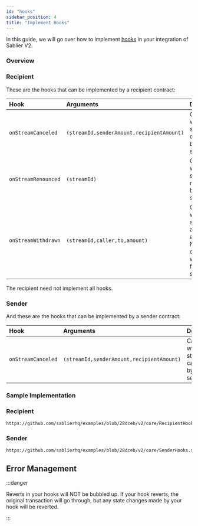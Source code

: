 ```yaml
---
id: "hooks"
sidebar_position: 4
title: "Implement Hooks"
---
```


In this guide, we will go over how to implement [hooks](/docs/concepts/protocol/05-hooks.md) in your integration of
Sablier V2.

### Overview

### Recipient

These are the hooks that can be implemented by a recipient contract:

| Hook                | Arguments                                 | Description                                                                      |
| :------------------ | :---------------------------------------- | :------------------------------------------------------------------------------- |
| `onStreamCanceled`  | `(streamId,senderAmount,recipientAmount)` | Called when the stream is cancelled by the sender.                               |
| `onStreamRenounced` | `(streamId)`                              | Called when the stream is renounced by the sender.                               |
| `onStreamWithdrawn` | `(streamId,caller,to,amount)`             | Called when the sender or an an approved NFT operator withdraws from the stream. |

The recipient need not implement all hooks.

### Sender

And these are the hooks that can be implemented by a sender contract:

| Hook               | Arguments                                 | Description                                        |
| :----------------- | :---------------------------------------- | :------------------------------------------------- |
| `onStreamCanceled` | `(streamId,senderAmount,recipientAmount)` | Called when the stream is cancelled by the sender. |

### Sample Implementation

### Recipient

```solidity reference title="Recipient Hooks Implementation"
https://github.com/sablierhq/examples/blob/28dceb/v2/core/RecipientHooks.sol
```

### Sender

```solidity reference title="Sender Hooks Implementation"
https://github.com/sablierhq/examples/blob/28dceb/v2/core/SenderHooks.sol
```

## Error Management

:::danger

Reverts in your hooks will NOT be bubbled up. If your hook reverts, the original transaction will go through, but any
state changes made by your hook will be reverted.

:::
